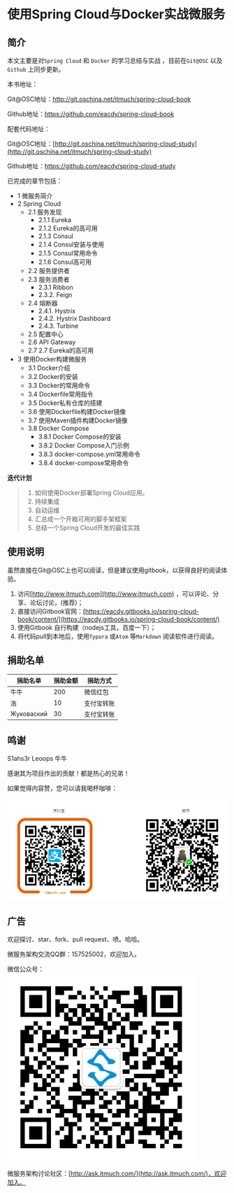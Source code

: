 # 使用Spring Cloud与Docker实战微服务



## 简介

本文主要是对`Spring Cloud` 和 `Docker` 的学习总结与实战 ，目前在`Git@OSC` 以及`Github` 上同步更新。

本书地址：

Git@OSC地址：http://git.oschina.net/itmuch/spring-cloud-book

Github地址：https://github.com/eacdy/spring-cloud-book

配套代码地址：

Git@OSC地址：[http://git.oschina.net/itmuch/spring-cloud-study](http://git.oschina.net/itmuch/spring-cloud-study) 

Github地址：https://github.com/eacdy/spring-cloud-study



已完成的章节包括：

- 1 微服务简介
- 2 Spring Cloud
  - 2.1 服务发现
    - 2.1.1 Eureka
    - 2.1.2 Eureka的高可用
    - 2.1.3 Consul
    - 2.1.4 Consul安装与使用
    - 2.1.5 Consul常用命令
    - 2.1.6 Consul高可用
  - 2.2 服务提供者
  - 2.3 服务消费者
    - 2.3.1 Ribbon
    - 2.3.2. Feign
  - 2.4 熔断器
    - 2.4.1. Hystrix
    - 2.4.2. Hystrix Dashboard
    - 2.4.3. Turbine
  - 2.5 配置中心
  - 2.6 API Gateway
  - 2.7 2.7 Eureka的高可用
- 3 使用Docker构建微服务
  - 3.1 Docker介绍
  - 3.2 Docker的安装
  - 3.3 Docker的常用命令
  - 3.4 Dockerfile常用指令
  - 3.5 Docker私有仓库的搭建
  - 3.6 使用Dockerfile构建Docker镜像
  - 3.7 使用Maven插件构建Docker镜像
  - 3.8 Docker Compose
    - 3.8.1 Docker Compose的安装
    - 3.8.2 Docker Compose入门示例
    - 3.8.3 docker-compose.yml常用命令
    - 3.8.4 docker-compose常用命令



**迭代计划**

> 1. 如何使用Docker部署Spring Cloud应用。
> 2. 持续集成
> 3. 自动运维
> 4. 汇总成一个开箱可用的脚手架框架
> 5. 总结一个Spring Cloud开发的最佳实践



## 使用说明

虽然直接在Git@OSC上也可以阅读，但是建议使用gitbook，以获得良好的阅读体验。

1. 访问[http://www.itmuch.com](http://www.itmuch.com) ，可以评论、分享、论坛讨论，(推荐)；
2. 直接访问Gitbook官网：[https://eacdy.gitbooks.io/spring-cloud-book/content/](https://eacdy.gitbooks.io/spring-cloud-book/content/)
3. 使用Gitbook 自行构建（nodejs工具，百度一下）；
4. 将代码pull到本地后，使用`Typora` 或`Atom` 等`Markdown` 阅读软件进行阅读。




## 捐助名单

| 捐助名单       | 捐助金额 | 捐助方式  |
| ---------- | ---- | ----- |
| 牛牛         | 200  | 微信红包  |
| 浩          | 10   | 支付宝转账 |
| Жуковаский | 30   | 支付宝转账 |



##  鸣谢

S1ahs3r  Leoops 牛牛

感谢其为项目作出的贡献！都是热心的兄弟！



如果觉得内容赞，您可以请我喝杯咖啡：

![donate](images/donate.png)





## 广告

欢迎探讨、star、fork、pull request、喷。哈哈。

微服务架构交流QQ群：157525002，欢迎加入。

微信公众号：![wx](images/wx.jpg)

微服务架构讨论社区：[http://ask.itmuch.com/](http://ask.itmuch.com/)，欢迎加入。